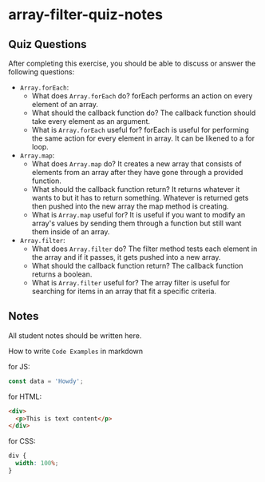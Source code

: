 # array-filter-quiz-notes

## Quiz Questions

After completing this exercise, you should be able to discuss or answer the following questions:

- `Array.forEach`:
  - What does `Array.forEach` do?
    forEach performs an action on every element of an array.
  - What should the callback function do?
    The callback function should take every element as an argument.
  - What is `Array.forEach` useful for?
    forEach is useful for performing the same action for every element in array. It can be likened to a for loop.
- `Array.map`:
  - What does `Array.map` do?
    It creates a new array that consists of elements from an array after they have gone through a provided function.
  - What should the callback function return?
    It returns whatever it wants to but it has to return something. Whatever is returned gets then pushed into the
    new array the map method is creating.
  - What is `Array.map` useful for?
    It is useful if you want to modify an array's values by sending them through a function but still want them inside of an array.
- `Array.filter`:
  - What does `Array.filter` do?
    The filter method tests each element in the array and if it passes, it gets pushed into a new array.
  - What should the callback function return?
    The callback function returns a boolean.
  - What is `Array.filter` useful for?
    The array filter is useful for searching for items in an array that fit a specific criteria.

## Notes

All student notes should be written here.

How to write `Code Examples` in markdown

for JS:

```javascript
const data = 'Howdy';
```

for HTML:

```html
<div>
  <p>This is text content</p>
</div>
```

for CSS:

```css
div {
  width: 100%;
}
```
